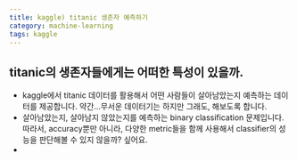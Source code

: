 ```yaml
---
title: kaggle) titanic 생존자 예측하기
category: machine-learning
tags: kaggle
---
```


## titanic의 생존자들에게는 어떠한 특성이 있을까.

- kaggle에서 titanic 데이터를 활용해서 어떤 사람들이 살아남았는지 예측하는 데이터를 제공합니다. 약간...무서운 데이터기는 하지만 그래도, 해보도록 합니다.
- 살아남았는지, 살아남지 않았는지를 예측하는 binary classification 문제입니다. 따라서, accuracy뿐만 아니라, 다양한 metric들을 함께 사용해서 classifier의 성능을 판단해볼 수 있지 않을까? 싶어요. 
- 

